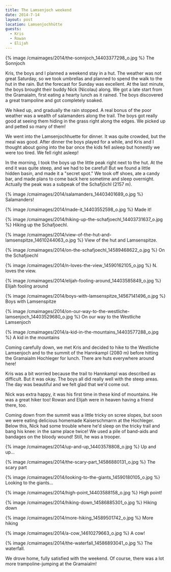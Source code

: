 ```yaml
---
title: The Lamsenjoch weekend
date: 2014-7-14
layout: post
location: Lamsenjochhütte
guests:
  - Kris
  - Rowan
  - Elijah
---
```


{% image /cmaimages/2014/the-sonnjoch_14403377298_o.jpg %}
The Sonnjoch


Kris, the boys and I planned a weekend stay in a hut. The weather was not great
Saturday, so we took umbrellas and planned to spend the walk to the hut in the
rain. But the forecast for Sunday was excellent. At the last minute, the boys
brought their buddy Nick (Nicolau) along. We got a late start from the
Gramaialm, first eating a hearty lunch as it rained. The boys discovered a great
trampoline and got completely soaked.

We hiked up, and gradually the rain stopped. A real bonus of the poor weather
was a wealth of salamanders along the trail. The boys got really good at seeing
them hiding in the grass right along the edges. We picked up and petted so many
of them!

We went into the Lamsenjochhuette for dinner. It was quite crowded, but the meal
was good. After dinner the boys played for a while, and Kris and I thought about
going into the bar once the kids fell asleep but honestly we were too tired. We
fell right asleep!

In the morning, I took the boys up the little peak right next to the hut. At the
end it was quite steep, and we had to be careful! But we found a little hidden
basin, and made it a "secret spot." We took off shoes, ate a candy bar, and made
plans to come back here sometime and sleep overnight. Actually the peak was a
subpeak of the Schafjöchl (2157 m).

{% image /cmaimages/2014/salamanders_14403401689_o.jpg %}
Salamanders!



{% image /cmaimages/2014/made-it_14403552598_o.jpg %}
Made it!



{% image /cmaimages/2014/hiking-up-the-schafjoechl_14403731637_o.jpg %}
Hiking up the Schafjoechl.



{% image /cmaimages/2014/view-of-the-hut-and-lamsenspitze_14610244063_o.jpg %}
View of the hut and Lamsenspitze.



{% image /cmaimages/2014/on-the-schafjoechl_14589468622_o.jpg %}
On the Schafjoechl



{% image /cmaimages/2014/n-loves-the-view_14590162105_o.jpg %}
N. loves the view.



{% image /cmaimages/2014/elijah-fooling-around_14403585849_o.jpg %}
Elijah fooling around



{% image /cmaimages/2014/boys-with-lamsenspitze_14567141496_o.jpg %}
Boys with Lamsenspitze


{% image /cmaimages/2014/on-our-way-to-the-westliche-lamsenjoch_14403529680_o.jpg %}
On our way to the Westliche Lamsenjoch



{% image /cmaimages/2014/a-kid-in-the-mountains_14403577288_o.jpg %}
A kid in the mountains



Coming carefully down, we met Kris and decided to hike to the Westliche
Lamsenjoch and to the summit of the Hannkampl (2080 m) before hitting the
Gramaialm Hochleger for lunch. There are huts everywhere around here!

Kris was a bit worried because the trail to Hannkampl was described as
difficult. But it was okay. The boys all did really well with the steep
areas. The day was beautiful and we felt glad that we'd come out.

Nick was extra happy, it was his first time in these kind of mountains. He was a
great hiker too! Rowan and Elijah were in heaven having a friend there, too.

Coming down from the summit was a little tricky on scree slopes, but soon we
were eating delicious homemade Kaiserschmarrn at the Hochleger. Below this, Nick
had some trouble where he'd sleep on the tricky trail and bang his knee: in the
same place twice! We used a pile of band-aids and bandages on the bloody wound!
Still, he was a trooper.

{% image /cmaimages/2014/up-and-up_14403578808_o.jpg %}
Up and up...



{% image /cmaimages/2014/the-scary-part_14586880131_o.jpg %}
The scary part



{% image /cmaimages/2014/looking-to-the-giants_14590180105_o.jpg %}
Looking to the giants...



{% image /cmaimages/2014/high-point_14403588158_o.jpg %}
High point!



{% image /cmaimages/2014/hiking-down_14586885301_o.jpg %}
Hiking down



{% image /cmaimages/2014/more-hiking_14589501742_o.jpg %}
More hiking



{% image /cmaimages/2014/a-cow_14610279663_o.jpg %}
A cow!


{% image /cmaimages/2014/the-waterfall_14586893041_o.jpg %}
The waterfall.



We drove home, fully satisfied with the weekend. Of course, there was a lot more
trampoline-jumping at the Gramaialm!


